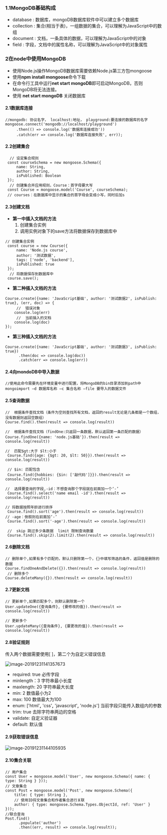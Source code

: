 ### 1.1MongoDB基础构成

+ database :   数据库，mongoDB数据库软件中可以建立多个数据库
+ collection :   集合(相当于表)，一组数据的集合，可以理解为JavaScript中的数组
+ document :  文档，一条具体的数据，可以理解为JavaScript中的对象
+ field : 字段，文档中的属性名称，可以理解为JavaScript中的对象属性

 ### 2在node中使用MongoDB

+ 使用Node.js操作MongoDB数据库需要依赖Node.js第三方包mongoose
+ 使用**npm install mongoose**命令下载
+ 在命令行工具中运行**net start mongoDB**即可启动MongoDB，否则MongoDB将无法连接。
+ 使用 **net start mongoDB** 关闭数据库

#### 2.1数据库连接

```shell
//mongodb: 协议名字， localhost:地址， playground:要连接的数据库的名字
mongoose.connect('mongodb://localhost/playground')
     .then(() => console.log('数据库连接成功')) 
     .catch(err => console.log('数据库连接失败', err));
```

#### 2.2创建集合

```shell
  // 设定集合规则
 const courseSchema = new mongoose.Schema({
     name: String,
     author: String,
     isPublished: Boolean
 });
  // 创建集合并应用规则，Course：首字母要大写
 const Course = mongoose.model('Course', courseSchema); 
 // courses：在数据库中显示的集合的首字母会变成小写，同时后加s
```

#### 2.3创建文档

+ **第一中插入文档的方法**
  1. 创建集合实例
  2. 调用实例对象下的save方法将数据保存到数据库中

```shell
// 创建集合实例
 const course = new Course({
     name: 'Node.js course',
     author: '测试数据',
     tags: ['node', 'backend'],
     isPublished: true
 });
  // 将数据保存到数据库中
 course.save();
```

+ **第二种插入文档的方法**

```shell
Course.create({name: 'JavaScript基础', author: '测试数据2', isPublish: true}, (err, doc) => { 
     //  错误对象
    console.log(err)
     //  当前插入的文档
    console.log(doc)
});
```

+ **第三种插入文档的方法**

```shell
Course.create({name: 'JavaScript基础', author: '测试数据3', isPublish: true})
      .then(doc => console.log(doc))
      .catch(err => console.log(err))
```

#### 2.4向mondoDB中导入数据

```shell
//使用此命令需要先在环境变量中进行配置，将MongoDB的bin目录添加到path中
mongoimport –d 数据库名称 –c 集合名称 –file 要导入的数据文件
```

#### 2.5查询数据

```shell
//  根据条件查找文档（条件为空则查找所有文档，返回的result无论是几条都是一个数组，没有数据则返回空数组）
Course.find().then(result => console.log(result))
```

```shell
//  根据条件查找文档（findOne:只返回一条数据，默认返回第一条匹配的数据）
Course.findOne({name: 'node.js基础'}).then(result => console.log(result))
```

```shell
//  匹配$gt:大于 $lt:小于
 Course.find({age: {$gt: 20, $lt: 50}}).then(result => console.log(result))
```

```shel
 // $in: 匹配包含
 Course.find({hobbies: {$in: ['敲代码']}}).then(result => console.log(result))
```

```shell
//  选择要查询的字段,-id：不想查询那个字段就在前面加一个‘-’ 
 Course.find().select('name email -id').then(result => console.log(result))
```

```shell
// 将数据按照年龄进行排序
 Course.find().sort('age').then(result => console.log(result))
// -age：倒叙则在前面加‘-’
 Course.find().sort('-age').then(result => console.log(result))
```

```shel
 //  skip 跳过多少条数据  limit 限制查询数量
 Course.find().skip(2).limit(2).then(result => console.log(result))
```

#### 2.6删除文档

```shell
// 删除单个,如果有多个匹配的，默认只删除第一个，{}中填写筛选的条件，返回值是删除的数据
Course.findOneAndDelete({}).then(result => console.log(result))
 // 删除多个
Course.deleteMany({}).then(result => console.log(result))
```

#### 2.7更新文档

```shell
// 更新单个,如果匹配多个，则默认删除第一个
User.updateOne({查询条件}, {要修改的值}).then(result => console.log(result))
```

```shel
// 更新多个
User.updateMany({查询条件}, {要更改的值}).then(result => console.log(result))
```

#### 2.8验证规则

传入两个数据需要使用[ ]，第二个为自定义错误信息

![image-20191231141357673](C:\Users\Administrator\AppData\Roaming\Typora\typora-user-images\image-20191231141357673.png)

+ required: true 必传字段
+ minlength：3 字符串最小长度
+ maxlength: 20 字符串最大长度
+ min: 2 数值最小为2
+ max: 100 数值最大为100
+ enum: ['html'**,** 'css'**,** 'javascript'**,** 'node.js']     当前字段只能传入数组内的参数
+ trim: true 去除字符串两边的空格
+ validate: 自定义验证器
+ default: 默认值

#### 2.9获取错误信息

![image-20191231144105935](C:\Users\Administrator\AppData\Roaming\Typora\typora-user-images\image-20191231144105935.png)

#### 2.10集合关联

```shell
// 用户集合
const User = mongoose.model('User', new mongoose.Schema({ name: { type: String } })); 
// 文章集合
const Post = mongoose.model('Post', new mongoose.Schema({
    title: { type: String },
    // 使用ID将文章集合和作者集合进行关联
    author: { type: mongoose.Schema.Types.ObjectId, ref: 'User' }
}));
//联合查询
Post.find()
      .populate('author')
      .then((err, result) => console.log(result));
```

